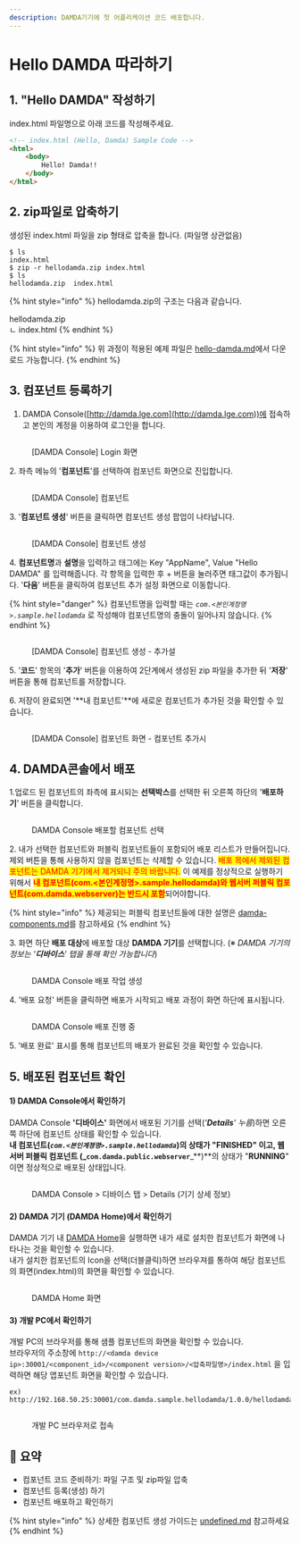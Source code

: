 ```yaml
---
description: DAMDA기기에 첫 어플리케이션 코드 배포합니다.
---
```


# Hello DAMDA 따라하기

## 1. "Hello DAMDA" 작성하기

index.html 파일명으로 아래 코드를 작성해주세요.

```html
<!-- index.html (Hello, Damda) Sample Code -->
<html>
    <body>
        Hello! Damda!!
    </body>
</html>
```

## 2. zip파일로 압축하기

생성된 index.html 파일을 zip 형태로 압축을 합니다. (파일명 상관없음)

```
$ ls
index.html
$ zip -r hellodamda.zip index.html
$ ls
hellodamda.zip  index.html 
```

{% hint style="info" %}
hellodamda.zip의 구조는 다음과 같습니다.

hellodamda.zip\
ㄴ index.html
{% endhint %}

{% hint style="info" %}
위 과정이 적용된 예제 파일은 [hello-damda.md](../reference/samples/hello-damda.md "mention")에서 다운로드 가능합니다.
{% endhint %}

## 3. 컴포넌트 등록하기

1. DAMDA Console([http://damda.lge.com](http://damda.lge.com))에 접속하고 본인의 계정을 이용하여 로그인을 합니다.

<figure><img src="../.gitbook/assets/image (5) (1).png" alt=""><figcaption><p>[DAMDA Console] Login 화면</p></figcaption></figure>

2\. 좌측 메뉴의 '**컴포넌트**'를 선택하여 컴포넌트 화면으로 진입합니다.

<figure><img src="../.gitbook/assets/image (9) (1) (1).png" alt=""><figcaption><p>[DAMDA Console] 컴포넌트</p></figcaption></figure>

3\. '**컴포넌트 생성**' 버튼을 클릭하면 컴포넌트 생성 팝업이 나타납니다.

<figure><img src="../.gitbook/assets/image (34) (2).png" alt=""><figcaption><p>[DAMDA Console] 컴포넌트 생성</p></figcaption></figure>

4\. **컴포넌트명**과 **설명**을 입력하고 태그에는 Key "AppName", Value "Hello DAMDA" 를 입력해줍니다. 각 항목을 입력한 후 + 버튼을 눌러주면 태그값이 추가됩니다. '**다음**' 버튼을 클릭하여 컴포넌트 추가 설정 화면으로 이동합니다.

{% hint style="danger" %}
컴포넌트명을 입력할 때는 _`com.<본인계정명>.sample.hellodamda`_ 로 작성해야 컴포넌트명의 충돌이 일어나지 않습니다.
{% endhint %}

<figure><img src="../.gitbook/assets/image (8) (1) (1).png" alt=""><figcaption><p>[DAMDA Console] 컴포넌트 생성 - 추가설</p></figcaption></figure>

5\. '**코드**' 항목의 '**추가**' 버튼을 이용하여 2단계에서 생성된 zip 파일을 추가한 뒤 '**저장**' 버튼을 통해 컴포넌트를 저장합니다.

6\. 저장이 완료되면 '\*\*내 컴포넌트'\*\*에 새로운 컴포넌트가 추가된 것을 확인할 수 있습니다.

<figure><img src="../.gitbook/assets/image (10) (2).png" alt=""><figcaption><p>[DAMDA Console] 컴포넌트 화면 - 컴포넌트 추가시</p></figcaption></figure>

## 4. DAMDA콘솔에서 배포

1.업로드 된 컴포넌트의 좌측에 표시되는 **선택박스**를 선택한 뒤 오른쪽 하단의 '**배포하기**' 버튼을 클릭합니다.

<figure><img src="../.gitbook/assets/image (1) (1) (2).png" alt=""><figcaption><p>DAMDA Console 배포할 컴포넌트 선택</p></figcaption></figure>

2\. 내가 선택한 컴포넌트와 퍼블릭 컴포넌트들이 포함되어 배포 리스트가 만들어집니다. 제외 버튼을 통해 사용하지 않을 컴포넌트는 삭제할 수 있습니다. <mark style="color:red;">배포 목에서 제외된 컴포넌트는 DAMDA 기기에서 제거되니 주의 바랍니다.</mark> 이 예제를 정상적으로 실행하기 위해서 <mark style="color:red;">**내 컴포넌트(com.<본인계정명>.sample.hellodamda)와 웹서버 퍼블릭 컴포넌트(com.damda.webserver)는 반드시 포함**</mark>되어야합니다.

{% hint style="info" %}
제공되는 퍼블릭 컴포넌트들에 대한 설명은 [damda-components.md](../fundamentals/damda-cloud/undefined-1/damda-components.md "mention")를 참고하세요
{% endhint %}

3\. 화면 하단 **배포 대상**에 배포할 대상 **DAMDA 기기**를 선택합니다. (※ _DAMDA 기기의 정보는 '**디바이스**' 탭을 통해 확인 가능합니다_)

<figure><img src="../.gitbook/assets/image (4) (5).png" alt=""><figcaption><p>DAMDA Console 배포 작업 생성</p></figcaption></figure>

4\. '배포 요청' 버튼을 클릭하면 배포가 시작되고 배포 과정이 화면 하단에 표시됩니다.

<figure><img src="../.gitbook/assets/image (25).png" alt=""><figcaption><p>DAMDA Console 배포 진행 중</p></figcaption></figure>

5\. '배포 완료' 표시를 통해 컴포넌트의 배포가 완료된 것을 확인할 수 있습니다.

## 5. 배포된 컴포넌트 확인

#### 1) DAMDA Console에서 확인하기

DAMDA Console **'디바이스'** 화면에서 배포된 기기를 선택(_'**Details**' 누름_)하면 오른쪽 하단에 컴포넌트 상태를 확인할 수 있습니다.\
**내 컴포넌트(**_**`com.<본인계졍명>.sample.hellodamda`**_**)의 상태가 "FINISHED" 이고, 웹 서버 퍼블릭 컴포넌트 (\_`com.damda.public.webserver`**\_\*\*)\*\*의 상태가 "**RUNNING**" 이면 정상적으로 배포된 상태입니다.

<figure><img src="../.gitbook/assets/image (7) (3).png" alt=""><figcaption><p>DAMDA Console > 디바이스 탭 > Details (기기 상세 정보)</p></figcaption></figure>

#### 2) DAMDA 기기 (DAMDA Home)에서 확인하기

DAMDA 기기 내 [DAMDA Home](../fundamentals/damda/damda-home.md)을 실행하면 내가 새로 설치한 컴포넌트가 화면에 나타나는 것을 확인할 수 있습니다.\
내가 설치한 컴포넌트의 Icon을 선택(더블클릭)하면 브라우져를 통하여 해당 컴포넌트의 화면(index.html)의 화면을 확인할 수 있습니다.

<figure><img src="../.gitbook/assets/image (11) (5).png" alt=""><figcaption><p>DAMDA Home 화면</p></figcaption></figure>

#### 3) 개발 PC에서 확인하기

개발 PC의 브라우저를 통해 샘플 컴포넌트의 화면을 확인할 수 있습니다.\
브라우저의 주소창에 `http://<damda device ip>:30001/<component_id>/<component version>/<압축파일명>/index.html` 을 입력하면 해당 앱포넌트 화면을 확인할 수 있습니다.

```
ex) http://192.168.50.25:30001/com.damda.sample.hellodamda/1.0.0/hellodamda/index.html
```

<figure><img src="../.gitbook/assets/image (2) (4).png" alt=""><figcaption><p>개발 PC 브라우저로 접속</p></figcaption></figure>

## :pencil: 요약

* 컴포넌트 코드 준비하기: 파일 구조 및 zip파일 압축
* 컴포넌트 등록(생성) 하기
* 컴포넌트 배포하고 확인하기

{% hint style="info" %}
&#x20;상세한 컴포넌트 생성 가이드는 [undefined.md](../fundamentals/damda-cloud/undefined-1/undefined.md "mention") 참고하세요
{% endhint %}
